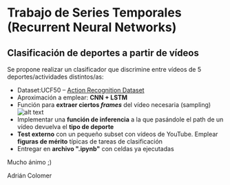 # Trabajo de Series Temporales (Recurrent Neural Networks)

## Clasificación de deportes a partir de vídeos

Se propone realizar un clasificador que discrimine entre vídeos de 5 deportes/actividades distintos/as:
- Dataset:UCF50 – [Action Recognition Dataset](https://www.crcv.ucf.edu/data/UCF50.php)
- Aproximación a emplear: **CNN + LSTM**
- Función para **extraer ciertos *frames*** del vídeo necesaria (sampling)
![alt text](image-1.png)
- Implementar una **función de inferencia** a la que pasándole el path de un vídeo devuelva el **tipo de deporte**
- **Test externo** con un pequeño subset con vídeos de YouTube. Emplear **figuras de mérito** típicas de tareas de clasificación
- Entregar en **archivo ".ipynb"** con celdas ya ejecutadas

Mucho ánimo ;)

Adrián Colomer
